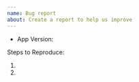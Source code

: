 ```yaml
---
name: Bug report
about: Create a report to help us improve
---
```


<!-- Please search existing issues to avoid creating duplicates. -->

<!-- Use Help > Report Issue to prefill these. -->
- App Version:

Steps to Reproduce:

1.
2.
